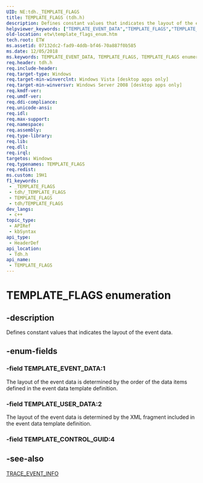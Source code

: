 ```yaml
---
UID: NE:tdh._TEMPLATE_FLAGS
title: TEMPLATE_FLAGS (tdh.h)
description: Defines constant values that indicates the layout of the event data.
helpviewer_keywords: ["TEMPLATE_EVENT_DATA","TEMPLATE_FLAGS","TEMPLATE_FLAGS enumeration [ETW]","TEMPLATE_USER_DATA","etw.template_flags_enum","tdh.template_flags_enum","tdh/TEMPLATE_EVENT_DATA","tdh/TEMPLATE_FLAGS","tdh/TEMPLATE_USER_DATA"]
old-location: etw\template_flags_enum.htm
tech.root: ETW
ms.assetid: 07132dc2-fad9-4ddb-bf46-70a887f0b585
ms.date: 12/05/2018
ms.keywords: TEMPLATE_EVENT_DATA, TEMPLATE_FLAGS, TEMPLATE_FLAGS enumeration [ETW], TEMPLATE_USER_DATA, etw.template_flags_enum, tdh.template_flags_enum, tdh/TEMPLATE_EVENT_DATA, tdh/TEMPLATE_FLAGS, tdh/TEMPLATE_USER_DATA
req.header: tdh.h
req.include-header: 
req.target-type: Windows
req.target-min-winverclnt: Windows Vista [desktop apps only]
req.target-min-winversvr: Windows Server 2008 [desktop apps only]
req.kmdf-ver: 
req.umdf-ver: 
req.ddi-compliance: 
req.unicode-ansi: 
req.idl: 
req.max-support: 
req.namespace: 
req.assembly: 
req.type-library: 
req.lib: 
req.dll: 
req.irql: 
targetos: Windows
req.typenames: TEMPLATE_FLAGS
req.redist: 
ms.custom: 19H1
f1_keywords:
 - _TEMPLATE_FLAGS
 - tdh/_TEMPLATE_FLAGS
 - TEMPLATE_FLAGS
 - tdh/TEMPLATE_FLAGS
dev_langs:
 - c++
topic_type:
 - APIRef
 - kbSyntax
api_type:
 - HeaderDef
api_location:
 - Tdh.h
api_name:
 - TEMPLATE_FLAGS
---
```


# TEMPLATE_FLAGS enumeration


## -description

Defines constant values that
		indicates the layout of the event data.

## -enum-fields

### -field TEMPLATE_EVENT_DATA:1

The layout of the event data is determined by the order of the data items defined in the event data template definition.

### -field TEMPLATE_USER_DATA:2

The layout of the event data is determined by the XML fragment included in the event data template definition.

### -field TEMPLATE_CONTROL_GUID:4 

## -see-also

<a href="/windows/desktop/api/tdh/ns-tdh-trace_event_info">TRACE_EVENT_INFO</a>

